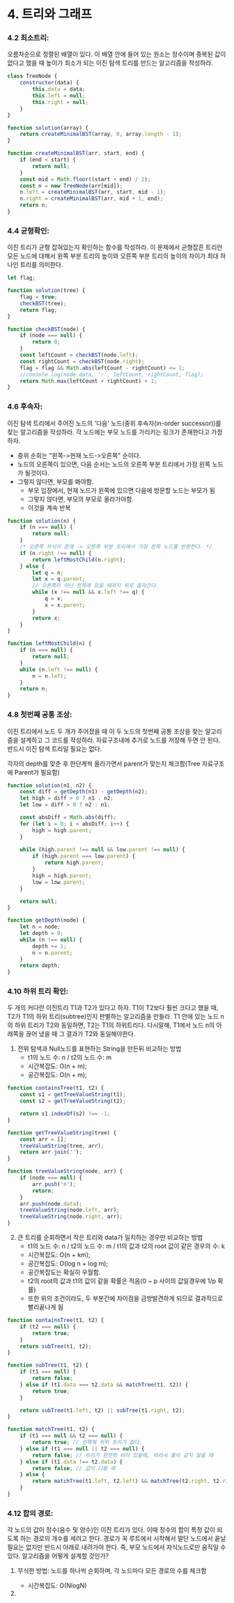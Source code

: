 # 4. 트리와 그래프
### 4.2 최소트리:
오름차순으로 정렬된 배열이 있다. 이 배열 안에 들어 있는 원소는 정수이며 중복된 값이 없다고 했을 때 높이가 최소가 되는 이진 탐색 트리를 만드는 알고리즘을 작성하라.

```javascript
class TreeNode {
    constructor(data) {
        this.data = data;
        this.left = null;
        this.right = null;
    }
}

function solution(array) {
    return createMinimalBST(array, 0, array.length - 1);
}

function createMinimalBST(arr, start, end) {
    if (end < start) {
        return null;
    }
    const mid = Math.floor((start + end) / 2);
    const n = new TreeNode(arr[mid]);
    n.left = createMinimalBST(arr, start, mid - 1);
    n.right = createMinimalBST(arr, mid + 1, end);
    return n;
}
```

### 4.4 균형확인:
이진 트리가 균형 잡혀있는지 확인하는 함수를 작성하라. 이 문제에서 균형잡흔 트리란 모든 노드에 대해서 왼쪽 부분 트리의 높이와 오른쪽 부분 트리의 높이의 차이가 최대 하나인 트리를 의미한다.

```javascript
let flag;

function solution(tree) {
    flag = true;
    checkBST(tree);
    return flag;
}

function checkBST(node) {
    if (node === null) {
        return 0;
    }
    const leftCount = checkBST(node.left);
    const rightCount = checkBST(node.right);
    flag = flag && Math.abs(leftCount - rightCount) <= 1;
    //console.log(node.data, ':', leftCount, rightCount, flag);
    return Math.max(leftCount + rightCount) + 1;
}
```

### 4.6 후속자: 
이진 탐색 트리에서 주어진 노드의 '다음' 노드(중위 후속자(in-order successor))를 찾는 알고리즘을 작성하라. 각 노드에는 부모 노드를 가리키는 링크가 존재한다고 가정하자.

- 중위 순회는 "왼쪽->현재 노드->오른쪽" 순이다.
- 노드의 오른쪽이 있으면, 다음 순서는 노드의 오른쪽 부분 트리에서 가장 왼쪽 노드가 될것이다.
- 그렇지 않다면, 부모를 봐야함.
    - 부모 입장에서, 현재 노드가 왼쪽에 있으면 다음에 방문할 노드는 부모가 됨
    - 그렇지 않다면, 부모의 부모로 올라가야함.
    - 이것을 계속 반복
```javascript
function solution(n) {
    if (n === null) {
        return null;
    }
    /* 오른쪽 자식이 존재 -> 오른쪽 부분 트리에서 가장 왼쪽 노드를 반환한다. */
    if (n.right !== null) {
        return leftMostChild(n.right);
    } else {
        let q = n;
        let x = q.parent;
        // 오른쪽이 아닌 왼쪽에 있을 때까지 위로 올라간다.
        while (x !== null && x.left !== q) {
            q = x;
            x = x.parent;
        }
        return x;
    }
}

function leftMostChild(n) {
    if (n === null) {
        return null;
    }
    while (n.left !== null) {
        n = n.left;
    }
    return n;
}
```

### 4.8 첫번째 공통 조상:
이진 트리에서 노드 두 개가 주어졌을 때 이 두 노드의 첫번째 공통 조상을 찾는 알고리즘을 설계하고 그 코드를 작성하라. 자료구조내에 추가로 노드를 저장해 두면 안 된다. 반드시 이진 탐색 트리일 필요는 없다.

각자의 depth를 맞춘 후 한단계씩 올라가면서 parent가 맞는지 체크함(Tree 자료구조에 Parent가 필요함)
```javascript
function solution(n1, n2) {
    const diff = getDepth(n1) - getDepth(n2);
    let high = diff > 0 ? n1 : n2;
    let low = diff > 0 ? n2 : n1;

    const absDiff = Math.abs(diff);
    for (let i = 0; i < absDiff; i++) {
        high = high.parent;
    }
    
    while (high.parent !== null && low.parent !== null) {
        if (high.parent === low.parent) {
            return high.parent;
        }
        high = high.parent;
        low = low.parent;
    }

    return null;
}

function getDepth(node) {
    let n = node;
    let depth = 0;
    while (n !== null) {
        depth += 1;
        n = n.parent;
    }
    return depth;
}
```

### 4.10 하위 트리 확인:
두 개의 커다란 이진트리 T1과 T2가 있다고 하자. T1이 T2보다 훨씬 크다고 했을 때, T2가 T1의 하위 트리(subtree)인지 판별하는 알고리즘을 만들라. T1 안에 있는 노드 n의 하위 트리가 T2와 동일하면, T2는 T1의 하위트리다. 다시말해, T1에서 노드 n의 아래쪽을 끊어 냈을 때 그 결과가 T2와 동일해야한다.

1. 전위 탐색과 Null노드를 표현하는 String을 만든뒤 비교하는 방법
    - t1의 노드 수: n / t2의 노드 수: m
    - 시간복잡도: O(n + m);
    - 공간복잡도: O(n + m);
```javascript
function containsTree(t1, t2) {
    const s1 = getTreeValueString(t1);
    const s2 = getTreeValueString(t2);

    return s1.indexOf(s2) !== -1;
}

function getTreeValueString(tree) {
    const arr = [];
    treeValueString(tree, arr);
    return arr.join('');
}

function treeValueString(node, arr) {
    if (node === null) {
        arr.push('n');
        return;
    }
    arr.push(node.data);
    treeValueString(node.left, arr);
    treeValueString(node.right, arr);
}
```

2. 큰 트리를 순회하면서 작은 트리와 data가 일치하는 경우만 비교하는 방법
    - t1의 노드 수: n / t2의 노드 수: m / t1의 값과 t2의 root 값이 같은 경우의 수: k
    - 시간복잡도: O(n + km);
    - 공간복잡도: O(log n + log m);
    - 공간복잡도는 확실히 우월함.
    - t2의 root의 값과 t1의 값이 같을 확률은 적음(0 ~ p 사이의 값일경우에 1/p 확률)
    - 또한 위의 조건이라도, 두 부분간에 차이점을 금방발견하게 되므로 결과적으로 빨리끝나게 됨
```javascript
function containsTree(t1, t2) {
    if (t2 === null) {
        return true;
    }
    return subTree(t1, t2);
}

function subTree(t1, t2) {
    if (t1 === null) {
        return false;
    } else if (t1.data === t2.data && matchTree(t1, t2)) {
        return true;
    }

    return subTree(t1.left, t2) || subTree(t1.right, t2);
}

function matchTree(t1, t2) {
    if (t1 === null && t2 === null) {
        return true; // 왼쪽에 하위 트리가 없다.
    } else if (t1 === null || t2 === null) {
        return false; // 트리가 완전히 비어 있을때, 따라서 둘이 같지 않을 때
    } else if (t1.data !== t2.data) {
        return false; // 값이 다를 때
    } else {
        return matchTree(t1.left, t2.left) && matchTree(t2.right, t2.right);
    }
}
```

### 4.12 합의 경로:
각 노드의 값이 정수(음수 및 양수)인 이진 트리가 있다. 이때 정수의 합이 특정 값이 되도록 하는 경로의 개수를 세려고 한다. 경로가 꼭 루트에서 시작해서 말단 노드에서 끝날 필요는 없지만 반드시 아래로 내려가야 한다. 즉, 부모 노드에서 자식노드로만 움직일 수 있다. 알고리즘을 어떻게 설계할 것인가?

1. 무식한 방법: 노드를 하나씩 순회하며, 각 노드마다 모든 경로의 수를 체크함
    - 시간복잡도: O(NlogN)

2. 
